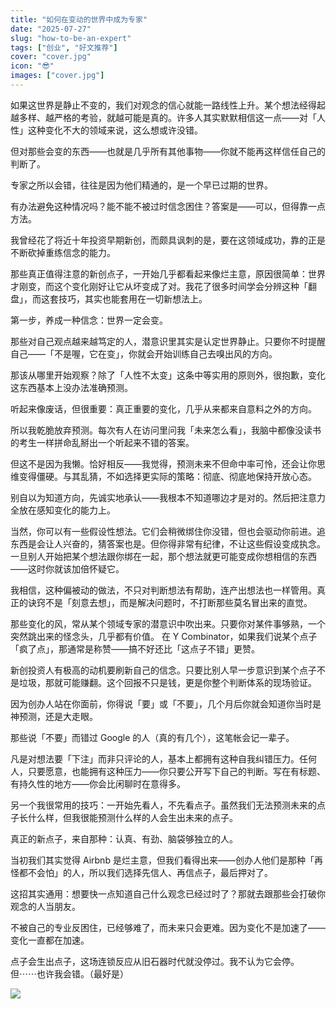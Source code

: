 ```yaml
---
title: "如何在变动的世界中成为专家"
date: "2025-07-27"
slug: "how-to-be-an-expert"
tags: ["创业", "好文推荐"]
cover: "cover.jpg"
icon: "😎"
images: ["cover.jpg"]
---
```

如果这世界是静止不变的，我们对观念的信心就能一路线性上升。某个想法经得起越多样、越严格的考验，就越可能是真的。许多人其实默默相信这一点——对「人性」这种变化不大的领域来说，这么想或许没错。



但对那些会变的东西——也就是几乎所有其他事物——你就不能再这样信任自己的判断了。



专家之所以会错，往往是因为他们精通的，是一个早已过期的世界。



有办法避免这种情况吗？能不能不被过时信念困住？答案是——可以，但得靠一点方法。



我曾经花了将近十年投资早期新创，而颇具讽刺的是，要在这领域成功，靠的正是不断砍掉重练信念的能力。



那些真正值得注意的新创点子，一开始几乎都看起来像烂主意，原因很简单：世界才刚变，而这个变化刚好让它从坏变成了对。我花了很多时间学会分辨这种「翻盘」，而这套技巧，其实也能套用在一切新想法上。



第一步，养成一种信念：世界一定会变。



那些对自己观点越来越笃定的人，潜意识里其实是认定世界静止。只要你不时提醒自己——「不是喔，它在变」，你就会开始训练自己去嗅出风的方向。



那该从哪里开始观察？除了「人性不太变」这条中等实用的原则外，很抱歉，变化这东西基本上没办法准确预测。



听起来像废话，但很重要：真正重要的变化，几乎从来都来自意料之外的方向。



所以我乾脆放弃预测。每次有人在访问里问我「未来怎么看」，我脑中都像没读书的考生一样拼命乱掰出一个听起来不错的答案。



但这不是因为我懒。恰好相反——我觉得，预测未来不但命中率可怜，还会让你思维变得僵硬。与其乱猜，不如选择更实际的策略：彻底、彻底地保持开放心态。



别自以为知道方向，先诚实地承认——我根本不知道哪边才是对的。然后把注意力全放在感知变化的能力上。



当然，你可以有一些假设性想法。它们会稍微绑住你没错，但也会驱动你前进。追东西是会让人兴奋的，猜答案也是。但你得非常有纪律，不让这些假设变成执念。
一旦别人开始把某个想法跟你绑在一起，那个想法就更可能变成你想相信的东西——这时你就该加倍怀疑它。



我相信，这种偏被动的做法，不只对判断想法有帮助，连产出想法也一样管用。真正的诀窍不是「刻意去想」，而是解决问题时，不打断那些莫名冒出来的直觉。



那些变化的风，常从某个领域专家的潜意识中吹出来。只要你对某件事够熟，一个突然跳出来的怪念头，几乎都有价值。
在 Y Combinator，如果我们说某个点子「疯了点」，那通常是称赞——搞不好还比「这点子不错」更赞。



新创投资人有极高的动机要刷新自己的信念。只要比别人早一步意识到某个点子不是垃圾，那就可能赚翻。这个回报不只是钱，更是你整个判断体系的现场验证。



因为创办人站在你面前，你得说「要」或「不要」，几个月后你就会知道你当时是神预测，还是大走眼。



那些说「不要」而错过 Google 的人（真的有几个），这笔帐会记一辈子。



凡是对想法要「下注」而非只评论的人，基本上都拥有这种自我纠错压力。任何人，只要愿意，也能拥有这种压力——你只要公开写下自己的判断。写在有标题、有持久性的地方——你会比闲聊时在意得多。



另一个我很常用的技巧：一开始先看人，不先看点子。虽然我们无法预测未来的点子长什么样，但我很能预测什么样的人会生出未来的点子。



真正的新点子，来自那种：认真、有劲、脑袋够独立的人。



当初我们其实觉得 Airbnb 是烂主意，但我们看得出来——创办人他们是那种「再怪都不会怕」的人，所以我们选择先信人、再信点子，最后押对了。



这招其实通用：想要快一点知道自己什么观念已经过时了？那就去跟那些会打破你观念的人当朋友。



不被自己的专业反困住，已经够难了，而未来只会更难。因为变化不是加速了——变化一直都在加速。



点子会生出点子，这场连锁反应从旧石器时代就没停过。我不认为它会停。
但⋯⋯也许我会错。（最好是）




![](https://prod-files-secure.s3.us-west-2.amazonaws.com/112d0858-5090-4d34-a606-b75eb8d65fd2/46476355-9cf3-4e99-9b7a-3531bc426380/1000202064.png?X-Amz-Algorithm=AWS4-HMAC-SHA256&X-Amz-Content-Sha256=UNSIGNED-PAYLOAD&X-Amz-Credential=ASIAZI2LB466YQ6VVOWK%2F20250811%2Fus-west-2%2Fs3%2Faws4_request&X-Amz-Date=20250811T151542Z&X-Amz-Expires=3600&X-Amz-Security-Token=IQoJb3JpZ2luX2VjELf%2F%2F%2F%2F%2F%2F%2F%2F%2F%2FwEaCXVzLXdlc3QtMiJHMEUCIDB%2FLcrh6wAXApFdLn4%2Bvk3q2KQudpS3ZorWy2UJ0QsgAiEA%2BQR%2FbYrUrFP6BlBf5hbXVMP3r1jTla5bhh%2F1yvXYASEqiAQI8P%2F%2F%2F%2F%2F%2F%2F%2F%2F%2FARAAGgw2Mzc0MjMxODM4MDUiDCIAoVXLKhV6YFwjMCrcA0alSRlVVq4Obgz1iZc%2B3%2B8OYcW25u6c1Rb3wGlPpakcPG%2FYe%2FBmz19aROD6xNWpPFpWje65YkR5ixANVCNF1i4UmIIA714089wRw3zt9R6l3Jn22dHcHSg6f%2BNQloqgG5QXKiTlbnBw5QRgkrPp8c6HCtcvj20Jg%2BBmdLMcjSovj3t5%2FfMz7eiHKed1GzqEQljyQl6WClPb%2Bs%2BovEvpP9h4YSGMbiMzxrNA6GLhSSDHdWUr0ds1hP6b81F8zIHZgZrpbzWq9Ah90gPoy%2FBDEfm6u7YoshQPe1yHBcD6mzW6i2arMx64alR%2ByPw9dFBY2FMBW%2BxzIKzikwAGdUJz3FbDbiNjAqiNcR7eVBYuie0M1iMqUdS41ZbuO7z5BTIBc9RMPKyoZq8DxkJV0pqxVz1rHRiGvEeLVAS%2Fe0l0PHoghBBiW5l%2BPz1rlnCi75x5dsKudEhKFWJtKXiOwX6u%2FVTJh2bICFvrCRfyZSVA10vdPre2I1wQRwzURSsGrBQ1V2sco9V7xCe%2FiWBU2MoRoTHHG9KE6wywZYFopiI8CPJpxrf6C6v94KiUZBryQMbbMO0AwjFuerqzSpoX9ahnC3ssO3hWXKKrEZ60%2Bp2Iuv%2BJS3yghZGVmRZ5Y7M%2FMKT958QGOqUBlNqYhzPjGUpY%2BmlXAKT8qmbwYdE1Pe64B6aQdD0g%2FuixsRS1a1QSIrIXOSqSFAkIqTkjhAyHYXYFh8UQMhOL9TcgWeVFdn83TXJYVsACVOQOjOqtERvm1WuOPVJjHtRqkxHogSu0w8LuUJ1FqHouihONicxg3tyICCJbmJnthEFwVqPzPO2qUhcryo8Ak%2FrSkbMABU4UJmoq%2BKcp%2FUM%2F2lR0itTK&X-Amz-Signature=edcc946b23db65cf7e60199c829bd90bf6d02964005b45d3cbd96e0ba894980b&X-Amz-SignedHeaders=host&x-amz-checksum-mode=ENABLED&x-id=GetObject)

